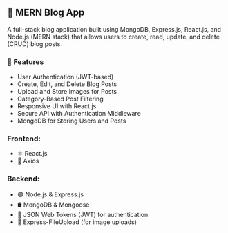 ## 📝 MERN Blog App
A full-stack blog application built using MongoDB, Express.js, React.js, and Node.js (MERN stack) that allows users to create, read, update, and delete (CRUD) blog posts.


### 🚀 Features
+ User Authentication (JWT-based)
+ Create, Edit, and Delete Blog Posts
+ Upload and Store Images for Posts
+ Category-Based Post Filtering
+ Responsive UI with React.js
+ Secure API with Authentication Middleware
+ MongoDB for Storing Users and Posts

### Frontend:
- ⚛️ React.js
- 🔗 Axios 

### Backend:
* 🟢 Node.js & Express.js
* 🛢️ MongoDB & Mongoose
* 🔑 JSON Web Tokens (JWT) for authentication
* 📂 Express-FileUpload (for image uploads)
